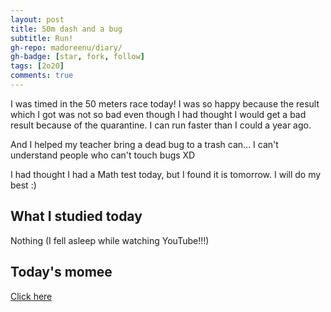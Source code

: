```yaml
---
layout: post
title: 50m dash and a bug
subtitle: Run!
gh-repo: madoreenu/diary/
gh-badge: [star, fork, follow]
tags: [2o20]
comments: true
---
```


I was timed in the 50 meters race today!
I was so happy because the result which I got was not so bad even though I had thought I would get a bad result because of the quarantine.
I can run faster than I could a year ago.

And I helped my teacher bring a dead bug to a trash can...
I can't understand people who can't touch bugs XD

I had thought I had a Math test today, but I found it is tomorrow.
I will do my best :)

## What I studied today

Nothing (I fell asleep while watching YouTube!!!)

## Today's momee

[Click here](https://en.momee.work/diary/2020-06-24-today/)
